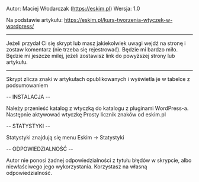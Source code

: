 Autor: Maciej Włodarczak (https://eskim.pl)
Wersja: 1.0

Na podstawie artykułu: https://eskim.pl/kurs-tworzenia-wtyczek-w-wordpress/

***

Jeżeli przydał Ci się skrypt lub masz jakiekolwiek uwagi wejdź na stronę i zostaw komentarz (nie trzeba się rejestrować). Będzie mi bardzo miło.
Będzie mi jeszcze milej, jeżeli zostawisz link do powyższej strony lub artykułu.

***

Skrypt zlicza znaki w artykułach opublikowanych i wyświetla je w tabelce z podsumowaniem

-- INSTALACJA --

Należy przenieść katalog z wtyczką do katalogu z pluginami WordPress-a.
Następnie aktywować wtyczkę Prosty licznik znaków od eskim.pl

-- STATYSTYKI --

Statystyki znajdują się menu Eskim -> Statystyki

-- ODPOWIEDZIALNOŚĆ --

Autor nie ponosi żadnej odpowiedzialności z tytułu błędów w skrypcie, albo niewłaściwego jego wykorzystania.
Korzystasz na własną odpowiedzialność.
